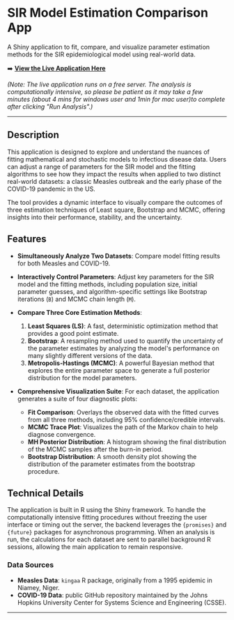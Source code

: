 # SIR Model Estimation Comparison App

A Shiny application to fit, compare, and visualize parameter estimation methods for the SIR epidemiological model using real-world data.

➡️ [**View the Live Application Here**](https://peiyuliu.shinyapps.io/sir-estimation-comparison/)

*(Note: The live application runs on a free server. The analysis is computationally intensive, so please be patient as it may take a few minutes (about 4 mins for windows user and 1min for mac user)to complete after clicking "Run Analysis".)*

---

## Description

This application is designed to explore and understand the nuances of fitting mathematical and stochastic models to infectious disease data. Users can adjust a range of parameters for the SIR model and the fitting algorithms to see how they impact the results when applied to two distinct real-world datasets: a classic Measles outbreak and the early phase of the COVID-19 pandemic in the US.

The tool provides a dynamic interface to visually compare the outcomes of three estimation techniques of Least square, Bootstrap and MCMC, offering insights into their performance, stability, and the uncertainty.

## Features

*   **Simultaneously Analyze Two Datasets**: Compare model fitting results for both Measles and COVID-19.

*   **Interactively Control Parameters**: Adjust key parameters for the SIR model and the fitting methods, including population size, initial parameter guesses, and algorithm-specific settings like Bootstrap iterations (`B`) and MCMC chain length (`M`).

*   **Compare Three Core Estimation Methods**:
    1.  **Least Squares (LS)**: A fast, deterministic optimization method that provides a good point estimate.
    2.  **Bootstrap**: A resampling method used to quantify the uncertainty of the parameter estimates by analyzing the model's performance on many slightly different versions of the data.
    3.  **Metropolis-Hastings (MCMC)**: A powerful Bayesian method that explores the entire parameter space to generate a full posterior distribution for the model parameters.

*   **Comprehensive Visualization Suite**: For each dataset, the application generates a suite of four diagnostic plots:
    -   **Fit Comparison**: Overlays the observed data with the fitted curves from all three methods, including 95% confidence/credible intervals.
    -   **MCMC Trace Plot**: Visualizes the path of the Markov chain to help diagnose convergence.
    -   **MH Posterior Distribution**: A histogram showing the final distribution of the MCMC samples after the burn-in period.
    -   **Bootstrap Distribution**: A smooth density plot showing the distribution of the parameter estimates from the bootstrap procedure.

## Technical Details

The application is built in R using the Shiny framework. To handle the computationally intensive fitting procedures without freezing the user interface or timing out the server, the backend leverages the `{promises}` and `{future}` packages for asynchronous programming. When an analysis is run, the calculations for each dataset are sent to parallel background R sessions, allowing the main application to remain responsive.

### Data Sources
*   **Measles Data**: `kingaa` R package, originally from a 1995 epidemic in Niamey, Niger.
*   **COVID-19 Data**: public GitHub repository maintained by the Johns Hopkins University Center for Systems Science and Engineering (CSSE).

---

